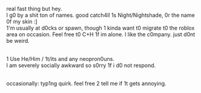 real fast thing but hey. <br>
I g0 by a shit ton of names. good catch4ll 1s Night/Nightshade, 0r the name 0f my skin :] <br>
1'm usually at d0cks or spawn, though 1 kinda want t0 migrate t0 the roblox area on occasion. Feel free t0 C+H 1f im alone. I like the c0mpany. just d0nt be weird. <br> 

<br>
1 Use He/Him / 1t/its and any neopron0uns. <br>
I am severely socially awkward so s0rry 1f i d0 not respond. <br>

<br> occasionally: typ1ng quirk. feel free 2 tell me if 1t gets annoying.

